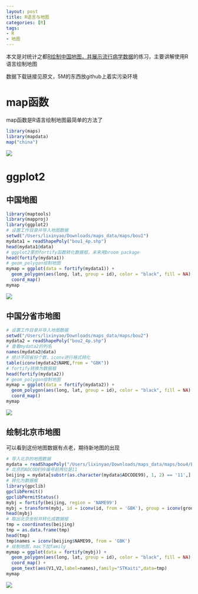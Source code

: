 ```yaml
---
layout: post
title: R语言与地图
categories: [R]
tags:
- R
- 地图
---
```

本文是对统计之都[R绘制中国地图，并展示流行病学数据](http://cos.name/2014/08/r-maps-for-china/)的练习，主要讲解使用R语言绘制地图

数据下载链接见原文，5M的东西放github上着实污染环境

# map函数

map函数是R语言绘制地图最简单的方法了

```r
library(maps)
library(mapdata)
map("china")
```

![](https://raw.githubusercontent.com/lixinyao/lixinyao.github.io/master/pictures/2016/map1.png)

# ggplot2

## 中国地图

```r
library(maptools)
library(mapproj)
library(ggplot2)
# 设置工作目录并导入地图数据
setwd("/Users/lixinyao/Downloads/maps_data/maps/bou1")
mydata1 = readShapePoly("bou1_4p.shp")
head(mydata1@data)
# ggplot2里的fortify函数转化数据框，未来用broom package
head(fortify(mydata1))
# geom_polygon绘制地图
mymap = ggplot(data = fortify(mydata1)) +
  geom_polygon(aes(long, lat, group = id), color = "black", fill = NA) +
  coord_map()
mymap
```

![](https://raw.githubusercontent.com/lixinyao/lixinyao.github.io/master/pictures/2016/map2.png)

## 中国分省市地图

```r
# 设置工作目录并导入地图数据
setwd("/Users/lixinyao/Downloads/maps_data/maps/bou2")
mydata2 = readShapePoly("bou2_4p.shp")
# 查看mydata2的列名
names(mydata2@data)
# 统计不同省份个数，iconv进行格式转化
table(iconv(mydata2$NAME,from = "GBK"))
# fortify转换为数据框
head(fortify(mydata2))
# geom_polygon绘制地图
mymap = ggplot(data = fortify(mydata2)) +
  geom_polygon(aes(long, lat, group = id), color = "black", fill = NA) +
  coord_map()
mymap
```

![](https://raw.githubusercontent.com/lixinyao/lixinyao.github.io/master/pictures/2016/map3.png)

## 绘制北京市地图

可以看到这份地图数据有点老，期待新地图的出现

```r
# 导入北京的地图数据
mydata = readShapePoly("/Users/lixinyao/Downloads/maps_data/maps/bou4/BOUNT_poly.shp")
# 北京的ADCODE99编号前两位是11
beijing = mydata[substr(as.character(mydata$ADCODE99), 1, 2) == '11',]
# 转化为数据框
library(gpclib)
gpclibPermit()
gpclibPermitStatus()
mybj = fortify(beijing, region = 'NAME99')
mybj = transform(mybj, id = iconv(id, from = 'GBK'), group = iconv(group, from = 'GBK'))
head(mybj)
# 取出北京坐标并转化成数据框
tmp = coordinates(beijing)
tmp = as.data.frame(tmp)
head(tmp)
tmp$names = iconv(beijing$NAME99, from = 'GBK')
# 绘制地图，mac下加family
mymap = ggplot(data = fortify(mybj)) +
  geom_polygon(aes(long, lat, group = id), color = "black", fill = NA) +
  coord_map() +
  geom_text(aes(V1,V2,label=names),family="STKaiti",data=tmp)
mymap
```

![](https://raw.githubusercontent.com/lixinyao/lixinyao.github.io/master/pictures/2016/map4.png)
